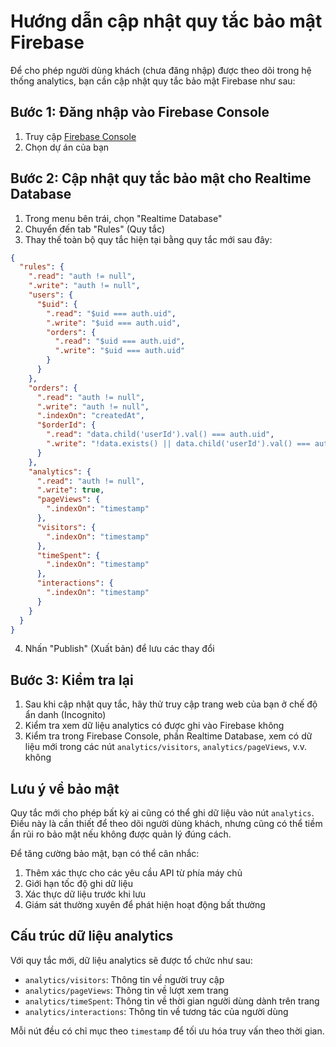 # Hướng dẫn cập nhật quy tắc bảo mật Firebase

Để cho phép người dùng khách (chưa đăng nhập) được theo dõi trong hệ thống analytics, bạn cần cập nhật quy tắc bảo mật Firebase như sau:

## Bước 1: Đăng nhập vào Firebase Console

1. Truy cập [Firebase Console](https://console.firebase.google.com/)
2. Chọn dự án của bạn

## Bước 2: Cập nhật quy tắc bảo mật cho Realtime Database

1. Trong menu bên trái, chọn "Realtime Database"
2. Chuyển đến tab "Rules" (Quy tắc)
3. Thay thế toàn bộ quy tắc hiện tại bằng quy tắc mới sau đây:

```json
{
  "rules": {
    ".read": "auth != null",
    ".write": "auth != null",
    "users": {
      "$uid": {
        ".read": "$uid === auth.uid",
        ".write": "$uid === auth.uid",
        "orders": {
          ".read": "$uid === auth.uid",
          ".write": "$uid === auth.uid"
        }
      }
    },
    "orders": {
      ".read": "auth != null",
      ".write": "auth != null",
      ".indexOn": "createdAt",
      "$orderId": {
        ".read": "data.child('userId').val() === auth.uid",
        ".write": "!data.exists() || data.child('userId').val() === auth.uid"
      }
    },
    "analytics": {
      ".read": "auth != null",
      ".write": true,
      "pageViews": {
        ".indexOn": "timestamp"
      },
      "visitors": {
        ".indexOn": "timestamp"
      },
      "timeSpent": {
        ".indexOn": "timestamp"
      },
      "interactions": {
        ".indexOn": "timestamp"
      }
    }
  }
}
```

4. Nhấn "Publish" (Xuất bản) để lưu các thay đổi

## Bước 3: Kiểm tra lại

1. Sau khi cập nhật quy tắc, hãy thử truy cập trang web của bạn ở chế độ ẩn danh (Incognito)
2. Kiểm tra xem dữ liệu analytics có được ghi vào Firebase không
3. Kiểm tra trong Firebase Console, phần Realtime Database, xem có dữ liệu mới trong các nút `analytics/visitors`, `analytics/pageViews`, v.v. không

## Lưu ý về bảo mật

Quy tắc mới cho phép bất kỳ ai cũng có thể ghi dữ liệu vào nút `analytics`. Điều này là cần thiết để theo dõi người dùng khách, nhưng cũng có thể tiềm ẩn rủi ro bảo mật nếu không được quản lý đúng cách.

Để tăng cường bảo mật, bạn có thể cân nhắc:

1. Thêm xác thực cho các yêu cầu API từ phía máy chủ
2. Giới hạn tốc độ ghi dữ liệu
3. Xác thực dữ liệu trước khi lưu
4. Giám sát thường xuyên để phát hiện hoạt động bất thường

## Cấu trúc dữ liệu analytics

Với quy tắc mới, dữ liệu analytics sẽ được tổ chức như sau:

- `analytics/visitors`: Thông tin về người truy cập
- `analytics/pageViews`: Thông tin về lượt xem trang
- `analytics/timeSpent`: Thông tin về thời gian người dùng dành trên trang
- `analytics/interactions`: Thông tin về tương tác của người dùng

Mỗi nút đều có chỉ mục theo `timestamp` để tối ưu hóa truy vấn theo thời gian.
